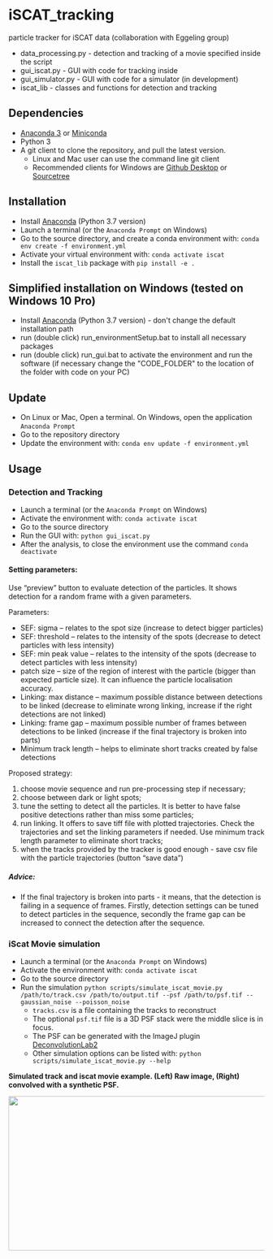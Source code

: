 # iSCAT_tracking
particle tracker for iSCAT data (collaboration with Eggeling group)


* data_processing.py - detection and tracking of a movie specified inside the script
* gui_iscat.py - GUI with code for tracking inside
* gui_simulator.py - GUI with code for a simulator (in development)
* iscat_lib - classes and functions for detection and tracking

## Dependencies
* [Anaconda 3](https://www.anaconda.com/distribution/) or [Miniconda](https://docs.conda.io/en/latest/miniconda.html)
* Python 3
* A git client to clone the repository, and pull the latest version.
  * Linux and Mac user can use the command line git client
  * Recommended clients for Windows are [Github Desktop](https://desktop.github.com/) or [Sourcetree](https://www.sourcetreeapp.com/)

## Installation
* Install [Anaconda](https://www.anaconda.com/distribution/)  (Python 3.7 version)
* Launch a terminal (or the `Anaconda Prompt` on Windows)
* Go to the source directory, and create a conda environment with:
```conda env create -f environment.yml```
* Activate your virtual environment with: `conda activate iscat`
* Install the `iscat_lib` package with `pip install -e .`

## Simplified installation on Windows (tested on Windows 10 Pro)
* Install [Anaconda](https://www.anaconda.com/distribution/)  (Python 3.7 version) - don't change the default installation path
* run (double click) run_environmentSetup.bat to install all necessary packages 
* run (double click) run_gui.bat to activate the environment and run the software (if necessary change the "CODE_FOLDER" to the location of the folder with code on your PC)

## Update
* On Linux or Mac, Open a terminal. On Windows, open the application `Anaconda Prompt`
* Go to the repository directory
* Update the environment with: `conda env update -f environment.yml`

## Usage
### Detection and Tracking
* Launch a terminal (or the `Anaconda Prompt` on Windows)
* Activate the environment with: `conda activate iscat`
* Go to the source directory
* Run the GUI with: `python gui_iscat.py`
* After the analysis, to close the environment use the command `conda deactivate`

#### Setting parameters: 

Use “preview” button to evaluate detection of the particles.  It shows detection for a random frame with a given parameters. 

Parameters:  
* SEF: sigma – relates to the spot size (increase to detect bigger particles) 
* SEF: threshold – relates to the intensity of the spots (decrease to detect particles with less intensity) 
* SEF: min peak value – relates to the intensity of the spots (decrease to detect particles with less intensity) 
* patch size – size of the region of interest with the particle (bigger than expected particle size). It can influence the particle localisation accuracy.  
* Linking: max distance – maximum possible distance between detections to be linked (decrease to eliminate wrong linking, increase if the right detections are not linked) 
* Linking: frame gap – maximum possible number of frames between detections to be linked (increase if the final trajectory is broken into parts) 
* Minimum track length – helps to eliminate short tracks created by false detections 

Proposed strategy:  

1) choose movie sequence and run pre-processing step if necessary; 
2) choose between dark or light spots; 
3)  tune the setting to detect all the particles. It is better to have false positive detections rather than miss some particles; 
4) run linking. It offers to save tiff file with plotted trajectories. Check the trajectories and set the linking parameters if needed.  Use minimum track length parameter to eliminate short tracks; 
5) when the tracks provided by the tracker is good enough - save csv file with the particle trajectories (button “save data”) 

##### Advice: 

* If the final trajectory is broken into parts - it means, that the detection is failing in a sequence of frames. Firstly, detection settings can be tuned to detect particles in the sequence, secondly the frame gap can be increased to connect the detection after the sequence.  

### iScat Movie simulation
* Launch a terminal (or the `Anaconda Prompt` on Windows)
* Activate the environment with: `conda activate iscat`
* Go to the source directory
* Run the simulation
`python scripts/simulate_iscat_movie.py /path/to/track.csv /path/to/output.tif --psf /path/to/psf.tif --gaussian_noise --poisson_noise`
  * `tracks.csv` is a file containing the tracks to reconstruct
  * The optional `psf.tif` file is a 3D PSF stack were the middle slice is in focus.
  * The PSF can be generated with the ImageJ plugin [DeconvolutionLab2](http://bigwww.epfl.ch/deconvolution/deconvolutionlab2/)
  * Other simulation options can be listed with: `python scripts/simulate_iscat_movie.py --help`
  
 **Simulated track and iscat movie example. (Left) Raw image, (Right) convolved with a synthetic PSF.**
 <p align="center">
  <img width="608" height="304" src="examples/simulated_hopping_diffusion_with_and_without_psf.gif">
</p>
